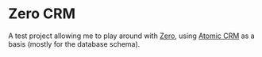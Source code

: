 # Zero CRM

A test project allowing me to play around with [Zero](https://zero.rocicorp.dev/), using [Atomic CRM](https://github.com/marmelab/atomic-crm) as a basis (mostly for the database schema).